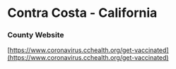 # Contra Costa - California

### County Website
[https://www.coronavirus.cchealth.org/get-vaccinated](https://www.coronavirus.cchealth.org/get-vaccinated)
